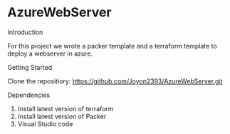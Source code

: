 # AzureWebServer

Introduction

For this project we wrote a packer template and a terraform template to deploy a webserver in azure. 

Getting Started

Clone the repositiory: https://github.com/Joyon2393/AzureWebServer.git

Dependencies

1. Install latest version of terraform
2. Install latest version of Packer
3. Visual Studio code



